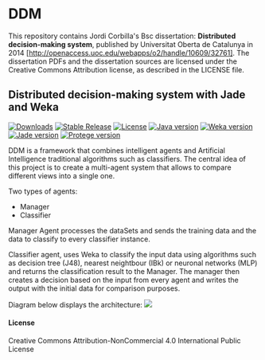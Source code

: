 # DDM

This repository contains Jordi Corbilla's Bsc dissertation: **Distributed decision-making system**, published by Universitat Oberta de Catalunya in 2014 [http://openaccess.uoc.edu/webapps/o2/handle/10609/32761]. The dissertation PDFs and the dissertation sources are licensed under the Creative Commons Attribution license, as described in the LICENSE file.

## Distributed decision-making system with Jade and Weka

[![Downloads](https://img.shields.io/badge/downloads-100-blue.svg)](https://app.box.com/s/q55d26162yrmsviu9259) [![Stable Release](https://img.shields.io/badge/version-1.0-blue.svg)](https://app.box.com/s/q55d26162yrmsviu9259) [![License](https://img.shields.io/badge/license-MIT-blue.svg)](https://app.box.com/s/q55d26162yrmsviu9259) [![Java version](https://img.shields.io/badge/java-7-red.svg)](https://app.box.com/s/q55d26162yrmsviu9259) [![Weka version](https://img.shields.io/badge/weka-v3.7.10-red.svg)](https://app.box.com/s/q55d26162yrmsviu9259) [![Jade version](https://img.shields.io/badge/jade-v4.3.1-red.svg)](https://app.box.com/s/q55d26162yrmsviu9259) [![Protege version](https://img.shields.io/badge/protege-v3.4.5-red.svg)](https://app.box.com/s/q55d26162yrmsviu9259)

DDM is a framework that combines intelligent agents and Artificial Intelligence traditional algorithms such as classifiers. The central idea of this project is to create a multi-agent system that allows to compare different views into a single one.

Two types of agents:
 - Manager
 - Classifier

Manager Agent processes the dataSets and sends the training data and the data to classify to every classifier instance.

Classifier agent, uses Weka to classify the input data using algorithms such as decision tree (J48), nearest neightbour (IBk) or neuronal networks (MLP) and returns the classification result to the Manager. The manager then creates a decision based on the input from every agent and writes the output with the initial data for comparison purposes.

Diagram below displays the architecture:
![](https://raw.github.com/JordiCorbilla/DDM/master/images/diagram.png)

#### License
Creative Commons Attribution-NonCommercial 4.0 International Public License
